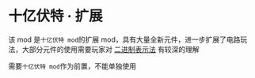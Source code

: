 # 十亿伏特 · 扩展

该 mod 是`十亿伏特 mod`的扩展 mod，具有大量全新元件，进一步扩展了电路玩法，大部分元件的使用需要玩家对 [二进制表示法](../before_start) 有较深的理解

需要`十亿伏特 mod`作为前置，不能单独使用